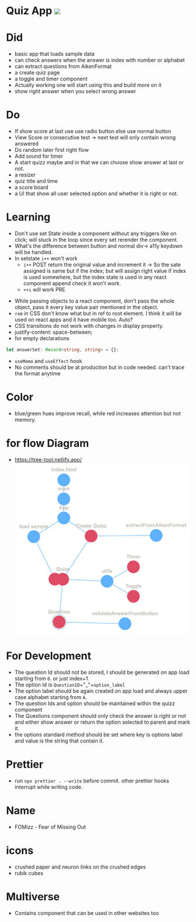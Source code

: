 # Quiz App <img src="https://img.shields.io/badge/Development%20Phase-8A2BE2">

# Did

- basic app that loads sample data
- can check answers when the answer is index with number or alphabet
- can extract questions from AikenFormat
- a create quiz page
- a toggle and timer component
- Actually working one will start using this and build more on it
- show right answer when you select wrong answer

# Do

- If show score at last use use radio button else use normal button
- View Score or consecutive test -> next test will only contain wrong answered
- Do random later first right flow
- Add sound for timer
- A start quizz maybe and in that we can choose show answer at last or not.
- a resizer
- quiz title and time
- a score board
- a UI that show all user selected option and whether it is right or not.

# Learning

- Don't use set State inside a component without any triggers like on click; will stuck in the loop since every set rerender the component.
- What's the difference between button and normal div-> a11y keydown will be handled.
- In setstate `i++` won't work
  - `i++` POST return the original value and increment it -> So the sate assigned is same but if the index; but will assign right value if index is used somewhere, but the index state is used in any react component append check it won't work.
  - `++i` will work PRE

* While passing objects to a react component, don't pass the whole object, pass it every key value pair mentioned in the object.
* `rem` in CSS don't know what but in ref to root element. I think it will be used on react apps and it have mobile too. Auto?
* CSS transitions do not work with changes in display property.
* justify-content: space-between;
* for empty declarations

```ts
let answerSet: Record<string, string> = {};
```

- `useMemo` and `useEffect` hook
- No comments should be at production but in code needed. can't trace the format anytime

# Color

- blue/green hues improve recall, while red increases attention but not memory.

# for flow Diagram

- https://tree-tool.netlify.app/
  ![alt text](image.png)

# For Development

- The question Id should not be stored, I should be generated on app load starting from `0`. or just index+1.
- The option Id is `QuestionID`+"\_"+`option_label`
- The option label should be again created on app load and always upper case alphabet starting from `A`.
- The question Ids and option should be maintained within the quizz component
- The Questions component should only check the answer is right or not and either show answer or return the option selected to parent and mark it.
- the options standard method should be set where key is options label and value is the string that contain it.

# Prettier

- run `npx prettier . --write` before commit. other prettier hooks interrupt while writing code.

# Name

- FOMizz - Fear of Missing Out

# icons

- crushed paper and neuron links on the crushed edges
- rubik cubes

# Multiverse

- Contains component that can be used in other websites too
